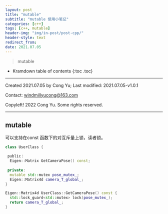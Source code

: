 ```yaml
---
layout: post
title: "mutable"
subtitle: "mutable 使用小笔记"
categories: [c++]
tags: [c++, mutable]
header-img: "img/in-post/post-cpp/"
header-style: text
redirect_from:
date: 2021.07.05
---
```


>  mutable

* Kramdown table of contents
{:toc .toc}


----

Created 2021.07.05 by Cong Yu; Last modified: 2021.07.05-v1.0.1

Contact: [windmillyucong@163.com](mailto:windmillyucong@163.com)

Copyleft! 2022  Cong Yu. Some rights reserved.

---


## mutable


可以支持在const 函数下的对互斥量上锁，读者锁。

```c++
class UserClass {

 public：
  Eigen::Matrix GetCameraPose() const;
  
 private:
  mutable std::mutex pose_mutex_;
  Eigen::Matrix4d camera_T_global_;
}

Eigen::Matrix4d UserClass::GetCameraPose() const {
  std::lock_guard<std::mutex> lock(pose_mutex_);
  return camera_T_global_;
}
```

